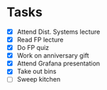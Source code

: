 # Tasks
- [x] Attend Dist. Systems lecture
- [x] Read FP lecture
- [x] Do FP quiz
- [x] Work on anniversary gift
- [x] Attend Grafana presentation
- [x] Take out bins
- [ ] Sweep kitchen